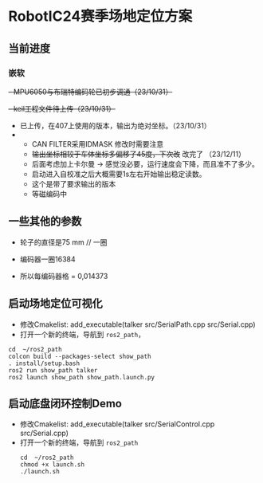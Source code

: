 # RobotIC24赛季场地定位方案

## 当前进度

### 嵌软

~~- MPU6050与布瑞特编码轮已初步调通（23/10/31）~~

~~- keil工程文件待上传（23/10/31）~~

- 已上传，在407上使用的版本，输出为绝对坐标。（23/10/31）
- - CAN FILTER采用IDMASK 修改时需要注意
  - ~~输出坐标相较于车体坐标多偏移了45度，下次改~~ 改完了 （23/12/11）
  - 后面考虑加上卡尔曼 -> 感觉没必要，运行速度会下降，而且准不了多少。
  - 启动进入自校准之后大概需要1s左右开始输出稳定读数。
  - 这个是带了要求输出的版本
  - 等磁编码中





## 一些其他的参数

+ 轮子的直径是75 mm // 一圈 

+ 编码器一圈16384

+ 所以每编码器格 = 0,014373

## 启动场地定位可视化
- 修改Cmakelist: add_executable(talker src/SerialPath.cpp src/Serial.cpp)
- 打开一个新的终端，导航到 `ros2_path`，
```
cd  ~/ros2_path
colcon build --packages-select show_path
. install/setup.bash
ros2 run show_path talker
ros2 launch show_path show_path.launch.py
```
  
## 启动底盘闭环控制Demo
- 修改Cmakelist: add_executable(talker src/SerialControl.cpp src/Serial.cpp)
- 打开一个新的终端，导航到 `ros2_path`
  ```
  cd  ~/ros2_path
  chmod +x launch.sh
  ./launch.sh
  ```

